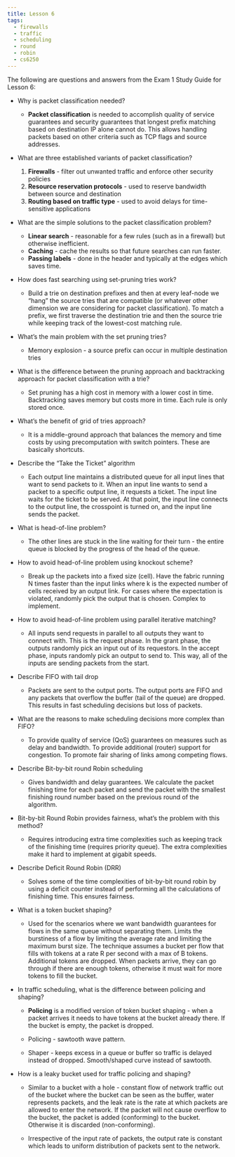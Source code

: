 ```yaml
---
title: Lesson 6
tags:
  - firewalls
  - traffic
  - scheduling
  - round
  - robin
  - cs6250
---
```


The following are questions and answers from the Exam 1 Study Guide for Lesson
6:

- Why is packet classification needed?

  - **Packet classification** is needed to accomplish quality of service
    guarantees and security guarantees that longest prefix matching based on
    destination IP alone cannot do. This allows handling packets based on other
    criteria such as TCP flags and source addresses.

- What are three established variants of packet classification?

  1. **Firewalls** - filter out unwanted traffic and enforce other security
     policies
  2. **Resource reservation protocols** - used to reserve bandwidth between
     source and destination
  3. **Routing based on traffic type** - used to avoid delays for
     time-sensitive applications

- What are the simple solutions to the packet classification problem?

  - **Linear search** - reasonable for a few rules (such as in a firewall) but
    otherwise inefficient.
  - **Caching** - cache the results so that future searches can run faster.
  - **Passing labels** - done in the header and typically at the edges which
    saves time.

- How does fast searching using set-pruning tries work?

  - Build a trie on destination prefixes and then at every leaf-node we “hang”
    the source tries that are compatible (or whatever other dimension we are
    considering for packet classification). To match a prefix, we first
    traverse the destination trie and then the source trie while keeping track
    of the lowest-cost matching rule.

- What’s the main problem with the set pruning tries?

  - Memory explosion - a source prefix can occur in multiple destination tries

- What is the difference between the pruning approach and backtracking approach
  for packet classification with a trie?

  - Set pruning has a high cost in memory with a lower cost in time.
    Backtracking saves memory but costs more in time. Each rule is only stored
    once.

- What’s the benefit of grid of tries approach?

  - It is a middle-ground approach that balances the memory and time costs by
    using precomputation with switch pointers. These are basically shortcuts.

- Describe the “Take the Ticket” algorithm

  - Each output line maintains a distributed queue for all input lines that
    want to send packets to it. When an input line wants to send a packet to a
    specific output line, it requests a ticket. The input line waits for the
    ticket to be served. At that point, the input line connects to the output
    line, the crosspoint is turned on, and the input line sends the packet.

- What is head-of-line problem?

  - The other lines are stuck in the line waiting for their turn - the entire
    queue is blocked by the progress of the head of the queue.

- How to avoid head-of-line problem using knockout scheme?

  - Break up the packets into a fixed size (cell). Have the fabric running N
    times faster than the input links where k is the expected number of cells
    received by an output link. For cases where the expectation is violated,
    randomly pick the output that is chosen. Complex to implement.

- How to avoid head-of-line problem using parallel iterative matching?

  - All inputs send requests in parallel to all outputs they want to connect
    with. This is the request phase. In the grant phase, the outputs randomly
    pick an input out of its requestors. In the accept phase, inputs randomly
    pick an output to send to. This way, all of the inputs are sending packets
    from the start.

- Describe FIFO with tail drop

  - Packets are sent to the output ports. The output ports are FIFO and any
    packets that overflow the buffer (tail of the queue) are dropped. This
    results in fast scheduling decisions but loss of packets.

- What are the reasons to make scheduling decisions more complex than FIFO?

  - To provide quality of service (QoS) guarantees on measures such as delay
    and bandwidth. To provide additional (router) support for congestion. To
    promote fair sharing of links among competing flows.

- Describe Bit-by-bit round Robin scheduling

  - Gives bandwidth and delay guarantees. We calculate the packet finishing
    time for each packet and send the packet with the smallest finishing round
    number based on the previous round of the algorithm.

- Bit-by-bit Round Robin provides fairness, what’s the problem with this
  method?

  - Requires introducing extra time complexities such as keeping track of the
    finishing time (requires priority queue). The extra complexities make it
    hard to implement at gigabit speeds.

- Describe Deficit Round Robin (DRR)

  - Solves some of the time complexities of bit-by-bit round robin by using a
    deficit counter instead of performing all the calculations of finishing
    time. This ensures fairness.

- What is a token bucket shaping?

  - Used for the scenarios where we want bandwidth guarantees for flows in the
    same queue without separating them. Limits the burstiness of a flow by
    limiting the average rate and limiting the maximum burst size. The
    technique assumes a bucket per flow that fills with tokens at a rate R per
    second with a max of B tokens. Additional tokens are dropped. When packets
    arrive, they can go through if there are enough tokens, otherwise it must
    wait for more tokens to fill the bucket.

- In traffic scheduling, what is the difference between policing and shaping?

  - **Policing** is a modified version of token bucket shaping - when a packet
    arrives it needs to have tokens at the bucket already there. If the bucket
    is empty, the packet is dropped.

  - Policing - sawtooth wave pattern.
  - Shaper - keeps excess in a queue or buffer so traffic is delayed instead of
    dropped. Smooth/shaped curve instead of sawtooth.

- How is a leaky bucket used for traffic policing and shaping?

  - Similar to a bucket with a hole - constant flow of network traffic out of
    the bucket where the bucket can be seen as the buffer, water represents
    packets, and the leak rate is the rate at which packets are allowed to
    enter the network. If the packet will not cause overflow to the bucket, the
    packet is added (conforming) to the bucket. Otherwise it is discarded
    (non-conforming).

  - Irrespective of the input rate of packets, the output rate is constant
    which leads to uniform distribution of packets sent to the network.
